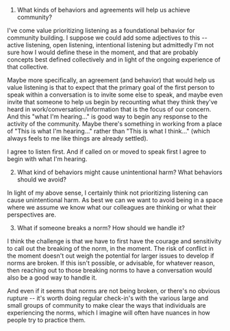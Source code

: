 1. What kinds of behaviors and agreements will help us achieve community?

I've come value prioritizing listening as a foundational behavior for community building. I suppose we could add some adjectives to this -- active listening, open listening, intentional listening but admittedly I'm not sure how I would define these in the moment, and that are probably concepts best defined collectively and in light of the ongoing experience of that collective.

Maybe more specifically, an agreement (and behavior) that would help us value listening is that to expect that the primary goal of the first person to speak within a conversation is to invite some else to speak, and maybe even invite that someone to help us begin by recounting what they think they've heard in work/conversation/information that is the focus of our concern. And this "what I'm hearing..." is good way to begin any response to the activity of the community. Maybe there's something in working from a place of "This is what I'm hearing..." rather than  "This is what I think..." (which always feels to me like things are already settled).

I agree to listen first. And if called on or moved to speak first I agree to begin with what I'm hearing.

2. What kind of behaviors might cause unintentional harm? What behaviors should we avoid?  

In light of my above sense, I certainly think not prioritizing listening can cause unintentional harm. As best we can we want to avoid being in a space where we assume we know what our colleagues are thinking or what their perspectives are.

3. What if someone breaks a norm?  How should we handle it?

I think the challenge is that we have to first have the courage and sensitivity to call out the breaking of the norm, in the moment. The risk of conflict in the moment doesn't out weigh the potential for larger issues to develop if norms are broken. If this isn't possible, or advisable, for whatever reason, then reaching out to those breaking norms to have a conversation would also be a good way to handle it.

And even if it seems that norms are not being broken, or there's no obvious rupture -- it's worth doing regular check-in's with the various large and small groups of community to make clear the ways that individuals are experiencing the norms, which I imagine will often have nuances in how people try to practice them.
